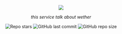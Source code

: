 <div align="center">
  <img src="https://encrypted-tbn0.gstatic.com/images?q=tbn:ANd9GcSHm7pQbj238coByEtkkDyRtO8P9RQFNp_Q4w&usqp=CAU">
  <p><i>this service talk about wether</i></p>
  <img src="https://img.shields.io/github/stars/mehranalam/Fibonacci-SEN?style=flat-square" alt="Repo stars"/> <img alt="GitHub last commit" src="https://img.shields.io/github/last-commit/Mehranalam/Fibonacci-SEN?style=flat-square"> <img alt="GitHub repo size" src="https://img.shields.io/github/repo-size/Mehranalam/Fibonacci-SEN?style=flat-square">
  
  </div>
  
